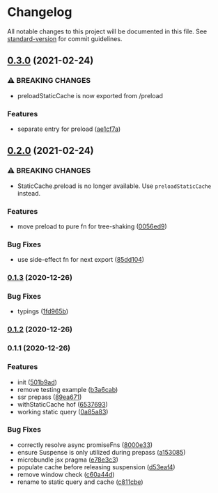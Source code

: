 # Changelog

All notable changes to this project will be documented in this file. See [standard-version](https://github.com/conventional-changelog/standard-version) for commit guidelines.

## [0.3.0](https://github.com/asyarb/use-cached-query/compare/v0.2.0...v0.3.0) (2021-02-24)


### ⚠ BREAKING CHANGES

* preloadStaticCache is now exported from /preload

### Features

* separate entry for preload ([ae1cf7a](https://github.com/asyarb/use-cached-query/commit/ae1cf7aec852c9d44c97405f5279e4cceecadb4b))

## [0.2.0](https://github.com/asyarb/use-cached-query/compare/v0.1.3...v0.2.0) (2021-02-24)


### ⚠ BREAKING CHANGES

* StaticCache.preload is no longer available. Use `preloadStaticCache` instead.

### Features

* move preload to pure fn for tree-shaking ([0056ed9](https://github.com/asyarb/use-cached-query/commit/0056ed9a0028f13e235bdf8440a8c6a6a251d9f6))


### Bug Fixes

* use side-effect fn for next export ([85dd104](https://github.com/asyarb/use-cached-query/commit/85dd10402df4c918c894e2ba6581214d43c70a88))

### [0.1.3](https://github.com/asyarb/use-cached-query/compare/v0.1.2...v0.1.3) (2020-12-26)


### Bug Fixes

* typings ([1fd965b](https://github.com/asyarb/use-cached-query/commit/1fd965b28bea0da28dc1c3106ae4006e4f3e34d5))

### [0.1.2](https://github.com/asyarb/use-cached-query/compare/v0.1.1...v0.1.2) (2020-12-26)

### 0.1.1 (2020-12-26)


### Features

* init ([501b9ad](https://github.com/asyarb/use-cached-query/commit/501b9ade469d375ceb5378cb266f66533bfbbd86))
* remove testing example ([b3a6cab](https://github.com/asyarb/use-cached-query/commit/b3a6cab7e428fc067928eb92d1eb1989b77c6bae))
* ssr prepass ([89ea671](https://github.com/asyarb/use-cached-query/commit/89ea671f7591fbc1d1b478667f1f80d36ca56c46))
* withStaticCache hof ([6537693](https://github.com/asyarb/use-cached-query/commit/65376934ac9b301175320cd9ab48b1412dcc37a4))
* working static query ([0a85a83](https://github.com/asyarb/use-cached-query/commit/0a85a831704944da714f2b1fc4ac256990b8a2fa))


### Bug Fixes

* correctly resolve async promiseFns ([8000e33](https://github.com/asyarb/use-cached-query/commit/8000e3381a5923a6bffd7375e6647e4514347b8f))
* ensure Suspense is only utilized during prepass ([a153085](https://github.com/asyarb/use-cached-query/commit/a1530851f9d870759752b4afb326a46f80716531))
* microbundle jsx pragma ([e78e3c3](https://github.com/asyarb/use-cached-query/commit/e78e3c3bf35d2c0361f79a2ef90aab8b0f97588d))
* populate cache before releasing suspension ([d53eaf4](https://github.com/asyarb/use-cached-query/commit/d53eaf4839415385be9e6110887cc702ffa7e83c))
* remove window check ([c60a44d](https://github.com/asyarb/use-cached-query/commit/c60a44df137b6e4883abfed267c8aaba21881610))
* rename to static query and cache ([c811cbe](https://github.com/asyarb/use-cached-query/commit/c811cbefe662a4cceb54914c2290e89c44229d4c))
